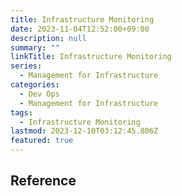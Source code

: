 ```yaml
---
title: Infrastructure Monitoring
date: 2023-11-04T12:52:00+09:00
description: null
summary: ""
linkTitle: Infrastructure Monitoring
series:
  - Management for Infrastructure
categories:
  - Dev Ops
  - Management for Infrastructure
tags:
  - Infrastructure Monitoring
lastmod: 2023-12-10T03:12:45.806Z
featured: true
---
```


## Reference
